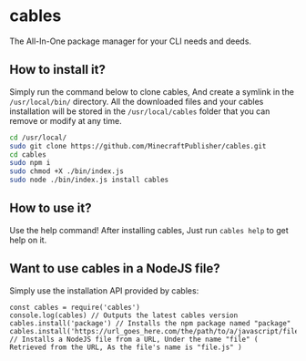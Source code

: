 # cables
The All-In-One package manager for your CLI needs and deeds.

## How to install it?
Simply run the command below to clone cables, And create a symlink in the `/usr/local/bin/` directory. All the downloaded files and your cables installation will be stored in the `/usr/local/cables` folder that you can remove or modify at any time.
```bash
cd /usr/local/
sudo git clone https://github.com/MinecraftPublisher/cables.git
cd cables
sudo npm i
sudo chmod +X ./bin/index.js
sudo node ./bin/index.js install cables
```

## How to use it?
Use the help command! After installing cables, Just run `cables help` to get help on it.

## Want to use cables in a NodeJS file?
Simply use the installation API provided by cables:
```JS
const cables = require('cables')
console.log(cables) // Outputs the latest cables version
cables.install('package') // Installs the npm package named "package"
cables.install('https://url_goes_here.com/the/path/to/a/javascript/file.js') // Installs a NodeJS file from a URL, Under the name "file" ( Retrieved from the URL, As the file's name is "file.js" )
```
